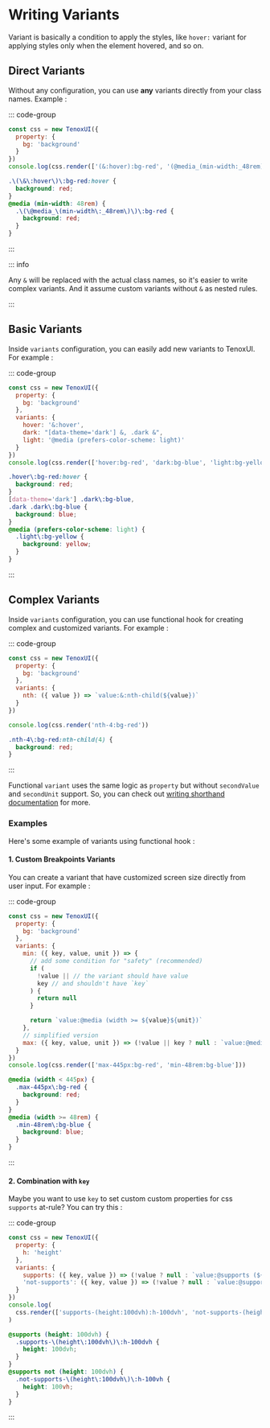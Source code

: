 # Writing Variants

Variant is basically a condition to apply the styles, like `hover:` variant for applying styles only when the element hovered, and so on.

## Direct Variants

Without any configuration, you can use **any** variants directly from your class names. Example :

::: code-group

```javascript [Javascript]
const css = new TenoxUI({
  property: {
    bg: 'background'
  }
})
console.log(css.render(['(&:hover):bg-red', '(@media_(min-width:_48rem)):bg-red']))
```

```css [Output]
.\(\&\:hover\)\:bg-red:hover {
  background: red;
}
@media (min-width: 48rem) {
  .\(\@media_\(min-width\:_48rem\)\)\:bg-red {
    background: red;
  }
}
```

:::

::: info

Any `&` will be replaced with the actual class names, so it's easier to write complex variants. And it assume custom variants without `&` as nested rules.

:::

## Basic Variants

Inside `variants` configuration, you can easily add new variants to TenoxUI. For example :

::: code-group

```javascript [Javascript]
const css = new TenoxUI({
  property: {
    bg: 'background'
  },
  variants: {
    hover: '&:hover',
    dark: "[data-theme='dark'] &, .dark &",
    light: '@media (prefers-color-scheme: light)'
  }
})
console.log(css.render(['hover:bg-red', 'dark:bg-blue', 'light:bg-yellow']))
```

```css [Output]
.hover\:bg-red:hover {
  background: red;
}
[data-theme='dark'] .dark\:bg-blue,
.dark .dark\:bg-blue {
  background: blue;
}
@media (prefers-color-scheme: light) {
  .light\:bg-yellow {
    background: yellow;
  }
}
```

:::

## Complex Variants

Inside `variants` configuration, you can use functional hook for creating complex and customized variants. For example :

::: code-group

```javascript [Javascript]
const css = new TenoxUI({
  property: {
    bg: 'background'
  },
  variants: {
    nth: ({ value }) => `value:&:nth-child(${value})`
  }
})

console.log(css.render('nth-4:bg-red'))
```

```css [Output]
.nth-4\:bg-red:nth-child(4) {
  background: red;
}
```

:::

Functional `variant` uses the same logic as `property` but without `secondValue` and `secondUnit` support. So, you can check out [writing shorthand documentation](/docs/guides/writing-rules.md) for more.

### Examples

Here's some example of variants using functional hook :

#### 1. Custom Breakpoints Variants

You can create a variant that have customized screen size directly from user input. For example :

::: code-group

```javascript [Javascript]
const css = new TenoxUI({
  property: {
    bg: 'background'
  },
  variants: {
    min: ({ key, value, unit }) => {
      // add some condition for "safety" (recommended)
      if (
        !value || // the variant should have value
        key // and shouldn't have `key`
      ) {
        return null
      }

      return `value:@media (width >= ${value}${unit})`
    },
    // simplified version
    max: ({ key, value, unit }) => (!value || key ? null : `value:@media (width < ${value}${unit})`)
  }
})
console.log(css.render(['max-445px:bg-red', 'min-48rem:bg-blue']))
```

```css [Output]
@media (width < 445px) {
  .max-445px\:bg-red {
    background: red;
  }
}
@media (width >= 48rem) {
  .min-48rem\:bg-blue {
    background: blue;
  }
}
```

:::

#### 2. Combination with `key`

Maybe you want to use `key` to set custom custom properties for css `supports` at-rule? You can try this :

::: code-group

```javascript [Javascript]
const css = new TenoxUI({
  property: {
    h: 'height'
  },
  variants: {
    supports: ({ key, value }) => (!value ? null : `value:@supports (${key}: ${value})`),
    'not-supports': ({ key, value }) => (!value ? null : `value:@supports not (${key}: ${value})`)
  }
})
console.log(
  css.render(['supports-(height:100dvh):h-100dvh', 'not-supports-(height:100dvh):h-100vh'])
)
```

```css [Output]
@supports (height: 100dvh) {
  .supports-\(height\:100dvh\)\:h-100dvh {
    height: 100dvh;
  }
}
@supports not (height: 100dvh) {
  .not-supports-\(height\:100dvh\)\:h-100vh {
    height: 100vh;
  }
}
```

:::
